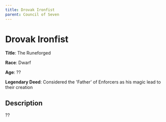 ```yaml
---
title: Drovak Ironfist
parent: Council of Seven
---
```


# Drovak Ironfist

**Title**: The Runeforged

**Race**: Dwarf

**Age**: ??

**Legendary Deed**: Considered the 'Father' of Enforcers as his magic lead to their creation

## Description

??